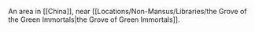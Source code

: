 An area in [[China]], near [[Locations/Non-Mansus/Libraries/the Grove of the Green Immortals|the Grove of Green Immortals]].